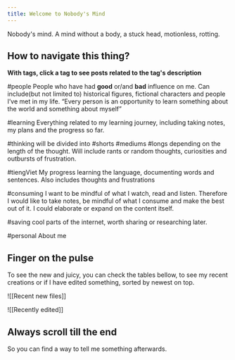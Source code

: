 ```yaml
---
title: Welcome to Nobody's Mind
---
```

Nobody's mind. A mind without a body, a stuck head, motionless, rotting.
## How to navigate this thing?

**With tags, click a tag to see posts related to the tag's description**

#people
People who have had **good** or/and **bad** influence on me. Can include(but not limited to) historical figures, fictional characters and people I’ve met in my life. “Every person is an opportunity to learn something about the world and something about myself”

#learning
Everything related to my learning journey, including taking notes, my plans and the progress so far.

#thinking
will be divided into #shorts #mediums #longs depending on the length of the thought. Will include rants or random thoughts, curiosities and outbursts of frustration.

#tiengViet
My progress learning the language, documenting words and sentences. Also includes thoughts and frustrations

#consuming
I want to be mindful of what I watch, read and listen. Therefore I would like to take notes, be mindful of what I consume and make the best out of it. I could elaborate or expand on the content itself.

#saving
cool parts of the internet, worth sharing or researching later.

#personal
About me

## Finger on the pulse

To see the new and juicy, you can check the tables bellow, to see my recent creations or if I have edited something, sorted by newest on top.

![[Recent new files]]

![[Recently edited]]

## Always scroll till the end
So you can find a way to tell me something afterwards.



